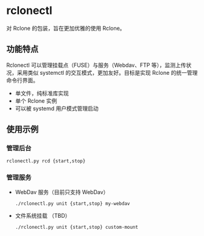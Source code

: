 # rclonectl

对 Rclone 的包装，旨在更加优雅的使用 Rclone。

## 功能特点

Rclonectl 可以管理挂载点（FUSE）与服务（Webdav、FTP 等），监测上传状况，采用类似 systemctl 的交互模式，更加友好。目标是实现 Rclone 的统一管理命令行界面。

- 单文件，纯标准库实现
- 单个 Rclone 实例
- 可以被 systemd 用户模式管理启动

## 使用示例

### 管理后台

```
rclonectl.py rcd {start,stop}
```

### 管理服务

* WebDav 服务（目前只支持 WebDav）
  ```
  ./rclonectl.py unit {start,stop} my-webdav
  ```

* 文件系统挂载 （TBD）
  ```
  ./rclonectl.py unit {start,stop} custom-mount
  ```


